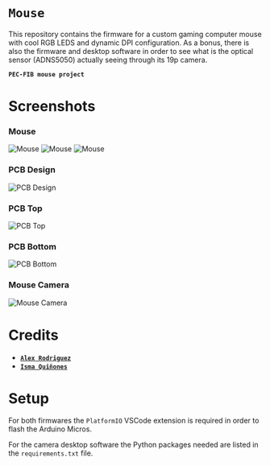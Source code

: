 # `Mouse`

This repository contains the firmware for a custom gaming computer mouse with cool RGB LEDS and dynamic DPI configuration.
As a bonus, there is also the firmware and desktop software in order to see what is the optical sensor (ADNS5050) actually seeing through its 19p camera.

**`PEC-FIB mouse project`**

# Screenshots

### Mouse

![Mouse](./docs/mouse-green.jpeg "Mouse Green Light")
![Mouse](./docs/mouse-purple.jpeg "Mouse Purple Light")
![Mouse](./docs/mouse.jpeg "Mouse's Insides")

### PCB Design

![PCB Design](./docs/pcb-design.jpeg "PCB Design")

### PCB Top

![PCB Top](./docs/pcb-top.jpeg "PCB Top")

### PCB Bottom

![PCB Bottom](./docs/pcb-bottom.jpeg "PCB Bottom")

### Mouse Camera

![Mouse Camera](./docs/mouse-camera.png "Mouse Camera")

# Credits

- [**`Alex Rodriguez`**](https://github.com/neoxelox)
- [**`Isma Quiñones`**](https://github.com/ismaqg)

# Setup

For both firmwares the `PlatformIO` VSCode extension is required in order to flash the Arduino Micros.

For the camera desktop software the Python packages needed are listed in the `requirements.txt` file.
